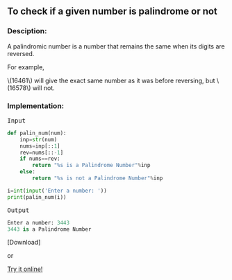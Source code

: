 <script type="text/javascript" src="https://cdnjs.cloudflare.com/ajax/libs/mathjax/2.7.0/MathJax.js?config=TeX-AMS_CHTML"></script>


## To check if a given number is palindrome or not


### Desciption:
A palindromic number is a number that remains the same when its digits are reversed.

For example,

\\(16461\\) will give the exact same number as it was before reversing, but \\(16578\\) will not.

### Implementation:

<kbd>Input</kbd>

```python
def palin_num(num):
	inp=str(num)
	nums=inp[::1]
	rev=nums[::-1]
	if nums==rev:
		return "%s is a Palindrome Number"%inp
	else:
		return "%s is not a Palindrome Number"%inp

i=int(input('Enter a number: '))
print(palin_num(i))
```

<kbd>Output</kbd>

```python
Enter a number: 3443
3443 is a Palindrome Number
```


[Download]

or

[Try it online!](https://tio.run/##dY/BCsIwDIbP7VOEwdh68CDbqdCjV/EuIpN1WNiykraCT1/TXjyIh4T8yfeHxL/jc8ch59ku4KfV4R3T1nMoLYVDb0KkKqXgHAy3rlofb1KQfZnSYnko2i1QCcMD9vI8JkJo2gAuwASXsn2mfbNwTtvDUtPyMinsGuwvj3v875GO74g9lyn23QmjJYaxEho6paSnAnwfckrlPIzj8AE "Python 3 – Try It Online")

